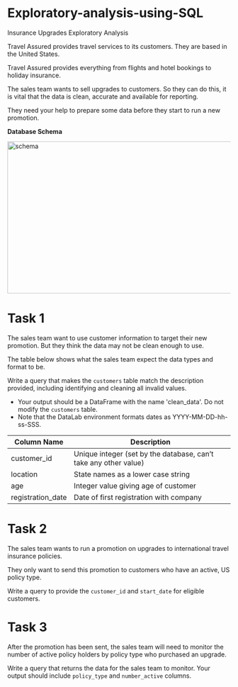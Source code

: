 # Exploratory-analysis-using-SQL
 Insurance Upgrades Exploratory Analysis

Travel Assured provides travel services to its customers. They are based in the United States.

Travel Assured provides everything from flights and hotel bookings to holiday insurance.

The sales team wants to sell upgrades to customers. So they can do this, it is vital that the data is clean, accurate and available for reporting.

They need your help to prepare some data before they start to run a new promotion.

**Database Schema**

<img width="719" height="343" alt="schema" src="https://github.com/user-attachments/assets/3361f479-98e7-499a-9463-35eedf7c63e2" />

# Task 1 

The sales team want to use customer information to target their new promotion. But they think the data may not be clean enough to use. 

The table below shows what the sales team expect the data types and format to be.

Write a query that makes the `customers` table match the description provided, including identifying and cleaning all invalid values. 

-  Your output should be a DataFrame with the name 'clean_data'. Do not modify the `customers` table.
-  Note that the DataLab environment formats dates as YYYY-MM-DD-hh-ss-SSS. 

| Column Name       | Description                                                      |
|-------------------|------------------------------------------------------------------|
| customer_id         | Unique integer (set by the database, can’t take any other value) |
| location       | State names as a lower case string                              |
| age        | Integer value giving age of customer                              |
| registration_date          | Date of first registration with company                    |


# Task 2

The sales team wants to run a promotion on upgrades to international travel insurance policies. 

They only want to send this promotion to customers who have an active, US policy type.

Write a query to provide the `customer_id` and `start_date` for eligible customers.



# Task 3

After the promotion has been sent, the sales team will need to monitor the number of active policy holders by policy type who purchased an upgrade.

Write a query that returns the data for the sales team to monitor. Your output should include `policy_type` and `number_active` columns.

